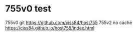 # 755v0 test
755v0 git https://github.com/ciss84/host755
755v2 no cache https://ciss84.github.io/host755/index.html
